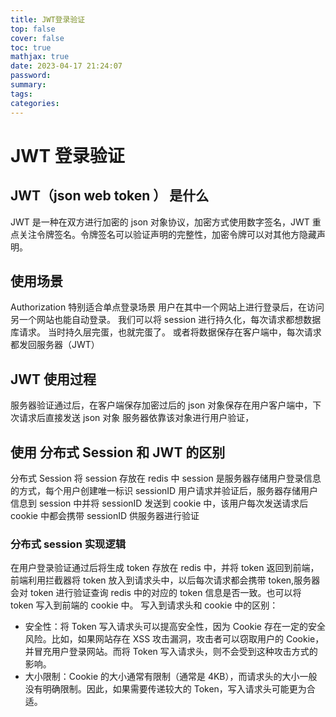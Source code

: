 ```yaml
---
title: JWT登录验证
top: false
cover: false
toc: true
mathjax: true
date: 2023-04-17 21:24:07
password:
summary:
tags:
categories:
---
```


# JWT 登录验证

## JWT（json web token ） 是什么

JWT 是一种在双方进行加密的 json 对象协议，加密方式使用数字签名，JWT 重点关注令牌签名。令牌签名可以验证声明的完整性，加密令牌可以对其他方隐藏声明。

## 使用场景

Authorization 特别适合单点登录场景 用户在其中一个网站上进行登录后，在访问另一个网站也能自动登录。
我们可以将 session 进行持久化，每次请求都想数据库请求。
当时持久层完蛋，也就完蛋了。
或者将数据保存在客户端中，每次请求都发回服务器（JWT）

## JWT 使用过程

服务器验证通过后，在客户端保存加密过后的 json 对象保存在用户客户端中，下次请求后直接发送 json 对象
服务器依靠该对象进行用户验证，

## 使用 分布式 Session 和 JWT 的区别

分布式 Session 将 session 存放在 redis 中
session 是服务器存储用户登录信息的方式，每个用户创建唯一标识 sessionID
用户请求并验证后，服务器存储用户信息到 session 中并将 sessionID 发送到 cookie 中，该用户每次发送请求后 cookie 中都会携带 sessionID 供服务器进行验证

### 分布式 session 实现逻辑

在用户登录验证通过后将生成 token 存放在 redis 中，并将 token 返回到前端，前端利用拦截器将 token 放入到请求头中，以后每次请求都会携带 token,服务器会对 token 进行验证查询 redis 中的对应的 token 信息是否一致。也可以将 token 写入到前端的 cookie 中。
写入到请求头和 cookie 中的区别：

- 安全性：将 Token 写入请求头可以提高安全性，因为 Cookie 存在一定的安全风险。比如，如果网站存在 XSS 攻击漏洞，攻击者可以窃取用户的 Cookie，并冒充用户登录网站。而将 Token 写入请求头，则不会受到这种攻击方式的影响。
- 大小限制：Cookie 的大小通常有限制（通常是 4KB），而请求头的大小一般没有明确限制。因此，如果需要传递较大的 Token，写入请求头可能更为合适。
